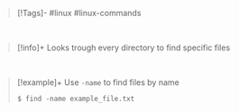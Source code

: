 > [!Tags]-
> #linux #linux-commands 

&nbsp;
&nbsp;
&nbsp;
&nbsp;

> [!info]+
> Looks trough every directory to find specific files

&nbsp;

> [!example]+
> Use `-name` to find files by name
> ```shell
> $ find -name example_file.txt
> ```

&nbsp;